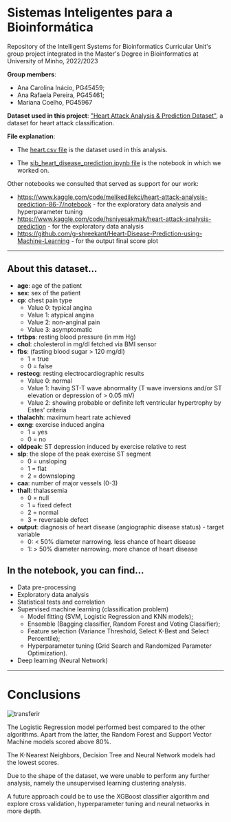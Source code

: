 # Sistemas Inteligentes para a Bioinformática
Repository of the Intelligent Systems for Bioinformatics Curricular Unit's group project integrated in the Master's Degree in Bioinformatics at University of Minho, 2022/2023

**Group members**:
- Ana Carolina Inácio, PG45459;
- Ana Rafaela Pereira, PG45461;
- Mariana Coelho, PG45967

**Dataset used in this project**:
["Heart Attack Analysis & Prediction Dataset"](https://www.kaggle.com/datasets/rashikrahmanpritom/heart-attack-analysis-prediction-dataset), a dataset for heart attack classification.

**File explanation**:
- The [heart.csv file](https://github.com/anarspereira/heart-disease-prediction/blob/c5dda01f4a0354a3cca7dd84851695d016ef64fb/heart.csv) is the dataset used in this analysis.

- The [sib_heart_disease_prediction.ipynb file](https://github.com/anarspereira/heart-disease-prediction/blob/c5dda01f4a0354a3cca7dd84851695d016ef64fb/sib_heart_disease_prediction.ipynb) is the notebook in which we worked on.


Other notebooks we consulted that served as support for our work:
- https://www.kaggle.com/code/melikedilekci/heart-attack-analysis-prediction-86-7/notebook - for the exploratory data analysis and hyperparameter tuning
- https://www.kaggle.com/code/hsniyesakmak/heart-attack-analysis-prediction - for the exploratory data analysis
- https://github.com/g-shreekant/Heart-Disease-Prediction-using-Machine-Learning - for the output final score plot

-----

## About this dataset...
- **age**: age of the patient
- **sex**: sex of the patient
- **cp**: chest pain type
  - Value 0: typical angina
  - Value 1: atypical angina
  - Value 2: non-anginal pain
  - Value 3: asymptomatic
- **trtbps**: resting blood pressure (in mm Hg)
- **chol**: cholesterol in mg/dl fetched via BMI sensor
- **fbs**: (fasting blood sugar > 120 mg/dl)
  - 1 = true
  - 0 = false
- **restecg**: resting electrocardiographic results
  - Value 0: normal
  - Value 1: having ST-T wave abnormality (T wave inversions and/or ST elevation or depression of > 0.05 mV)
  - Value 2: showing probable or definite left ventricular hypertrophy by Estes' criteria
- **thalachh**: maximum heart rate achieved
- **exng**: exercise induced angina
  - 1 = yes
  - 0 = no
- **oldpeak**: ST depression induced by exercise relative to rest
- **slp**: the slope of the peak exercise ST segment
  - 0 = unsloping
  - 1 = flat
  - 2 = downsloping
- **caa**: number of major vessels (0-3)
- **thall**: thalassemia
  - 0 = null
  - 1 = fixed defect
  - 2 = normal
  - 3 = reversable defect
- **output**: diagnosis of heart disease (angiographic disease status) - target variable
  - 0: < 50% diameter narrowing. less chance of heart disease
  - 1: > 50% diameter narrowing. more chance of heart disease


## In the notebook, you can find...
- Data pre-processing
- Exploratory data analysis
- Statistical tests and correlation
- Supervised machine learning (classification problem)
  - Model fitting (SVM, Logistic Regression and KNN models);
  - Ensemble (Bagging classifier, Random Forest and Voting Classifier);
  - Feature selection (Variance Threshold, Select K-Best and Select Percentile);
  - Hyperparameter tuning (Grid Search and Randomized Parameter Optimization).
- Deep learning (Neural Network)

-----

# Conclusions
![transferir](https://user-images.githubusercontent.com/98289507/216116177-e249240d-4563-4d9b-b67b-4c684c66bf26.png)

The Logistic Regression model performed best compared to the other algorithms. Apart from the latter, the Random Forest and Support Vector Machine models scored above 80%.

The K-Nearest Neighbors, Decision Tree and Neural Network models had the lowest scores.

Due to the shape of the dataset, we were unable to perform any further analysis, namely the unsupervised learning clustering analysis.

A future approach could be to use the XGBoost classifier algorithm and explore cross validation, hyperparameter tuning and neural networks in more depth.
